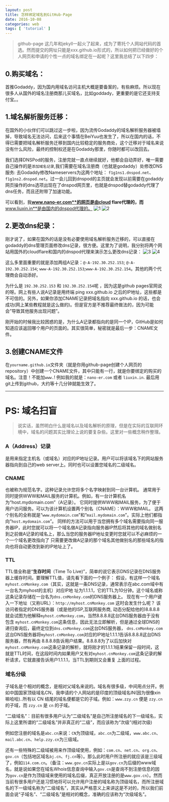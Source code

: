 ```yaml
---
layout: post
title: 怎样绑定域名到GitHub-Page
date: 2016-10-08
categories: web
tags: [ 'tutorial' ]
---
```


>github-page 这几年和jekyll一起火了起来，成为了寄托个人网站代码的首选。然而提交的网址只能是xxx.github.io形式的，所以如何把已经做好的个人网页和申请的个性一点的域名绑定在一起呢？这里我总结了以下四步：

## 0.购买域名：
首推Godaddy，因为国内用域名访问主机大概是要备案的，有些麻烦。所以现在很多人从国外的域名注册商那儿买域名，比如goddady，更重要的是它还支持支付宝。。

## 1.域名解析服务迁移：
在国外的小伙伴们可以跳过这一步啦，因为流传Godaddy的域名解析服务器被墙掉，导致域名无法访问，后来这个事情在BeiYuu也发生了，所以在国内的话，不得已需要把域名解析服务迁移到国内比较稳定的服务商处，这个迁移对于域名来说没有什么风险，最终的控制权还是在Godaddy那里，你随时都可以改回去。

我们选择DNSPod的服务，注册完就一直点继续就好，他都会自动弄好，唯一需要自己操作的是`添加域名记录`,我们需要在域名注册商（也就是godaddy）处修改DNS服务: 去Godaddy修改Nameservers为这两个地址： `f1g1ns1.dnspod.net`、`f1g1ns2.dnspod.net`。过一会儿回到dnspod的主页就会发现以前需要在godaddy网页操作的dns选项出现在了dnspod网页里，也就是dnspod替godaddy代理了dns任务，而且还附带了加速功能。

可以看到，我**www.nano-er.com**的网页是由cloud flare代理的，而**www.liuxin.in**是由国内的dnspod代理的。
![1](http://ww1.sinaimg.cn/mw690/8db2c8cbgw1f8kru50ob9j20i10jejsb.jpg)
![2](http://ww1.sinaimg.cn/mw690/8db2c8cbgw1f8kru6xwuzj20ip0j9q3u.jpg)

## 2.更改dns纪录：
刚才说了，如果在国外的话是没有必要使用域名解析服务迁移的，可以直接在godaddy的dns管理页面修改dns记录，很方便。这里为了说明，我分别将两个网站用国外的cloudflare和国内的dnspod代理来演示怎么更改dns记录：
![3](http://ww1.sinaimg.cn/mw690/8db2c8cbgw1f8krub0xhuj20rf0j7diq.jpg)
![4](http://ww2.sinaimg.cn/mw690/8db2c8cbgw1f8kru8stmwj20mb0e10us.jpg)

这么多里面重要的就是添加两组A记录：`@-A-192.30.252.153`; `@-A-192.30.252.154`; `www-A-192.30.252.153`;`www-A-192.30.252.154`。其他的两个代理商会自动添好。

为什么是 `192.30.252.153` 和 `192.30.252.154`呢 ，因为这是github pages官网说的呀。网上有些人说A记录是用终端 ping xxx.github.io 之后的IP地址，这些都是不可信的。另外，如果你添加CNAME记录把域名指向 xxx.github.io 的话，也会成功(网上某些教程就是这么做的)。但是官方是不推荐最终做法的，因为可能会”导致其他服务出现问题”。

刚开始的时候我比较困惑的是，为什么A记录都指向的是同一个IP，GitHub是如何知道应该返回哪个用户的页面的。其实很简单，秘密就是最后一步：CNAME文件。

## 3.创建CNAME文件
在`yourname.github.io`文件夹（就是你用github-page创建个人网页的repository）中创建一个CNAME文件，其中只能有一行，就是你要绑定的购买的域名。注意！不能加`www.`! 例如我的就是：`nano-er.com` 或者 `liuxin.in`. 最后用git上传到github，大约等十几分钟就能生效了。

---
# PS: 域名扫盲

>说实话，虽然明白什么是域名以及域名解析的原理，但是在实际的互联网环境中，域名的问题其实比理论上说的要复杂些。这里对一些概念稍作整理。

### A（Address）记录

是用来指定主机名（或域名）对应的IP地址记录。用户可以将该域名下的网站服务器指向到自己的web server上。同时也可以设置您域名的二级域名。

### CNAME

也被称为规范名字。这种记录允许您将多个名字映射到同一台计算机。 通常用于同时提供WWW和MAIL服务的计算机。例如，有一台计算机名为“host.mydomain.com”（A记录）。 它同时提供WWW和MAIL服务，为了便于用户访问服务。可以为该计算机设置两个别名（CNAME）：WWW和MAIL。 这两个别名的全称就是“`www.mydomain.com`”和“`mail.mydomain.com`”。实际上他们都指向“`host.mydomain.com`”。 同样的方法可以用于当您拥有多个域名需要指向同一服务器IP，此时您就可以将一个域名做A记录指向服务器IP然后将其他的域名做别名到之前做A记录的域名上，那么当您的服务器IP地址变更时您就可以不必麻烦的一个一个域名更改指向了 只需要更改做A记录的那个域名其他做别名的那些域名的指向也将自动更改到新的IP地址上了。

### TTL

TTL值全称是“**生存时间**（Time To Live)”，简单的说它表示DNS记录在DNS服务器上缓存时间。要理解TTL值，请先看下面的一个例子：
假设，有这样一个域名`myhost.cnMonkey.com`（其实，这就是一条DNS记录，通常表示在abc.com域中有一台名为myhost的主机）对应IP地 址为1.1.1.1，它的TTL为10分钟。这个域名或称这条记录存储在一台名为`dns.cnMonkey.com`的DNS服务器上。
现在有一个用户键入一下地址（又称URL）：`http://myhost.cnMonkey.com` 这时会发生什么呢？
该 访问者指定的DNS服务器（或是他的ISP,互联网服务商, 动态分配给他的)8.8.8.8就会试图为他解释`myhost.cnMonkey.com`，当然8.8.8.8这台DNS服务器由于没有包含 `myhost.cnMonkey.com`这条信息，因此无法立即解析，但是通过全球DNS的递归查询后，最终定位到`dns.cnMonkey.com`这台DNS服务器， `dns.cnMonkey.com`这台DNS服务器将`myhost.cnMonkey.com`对应的IP地址1.1.1.1告诉8.8.8.8这台DNS服务器，然有再由 8.8.8.8告诉用户结果。8.8.8.8为了以后加快对`myhost.cnMonkey.com`这条记录的解析，就将刚才的1.1.1.1结果保留一段时间，这 就是TTL时间，在这段时间内如果用户又有对`myhost.cnMonkey.com`这条记录的解析请求，它就直接告诉用户1.1.1.1，当TTL到期则又会重复 上面的过程。

### 域名分级

子域名是个相对的概念，是相对父域名来说的。域名有很多级，中间用点分开。例如中国国家顶级域名CN，我申请的个人网站的是印度的顶级域名IN(因为很像xin嘛哈哈)..所有以 CN 结尾的域名便都是它的子域。例如：`www.zzy.cn` 便是 `zzy.cn` 的子域，而 `zzy.cn` 是 `cn` 的子域。

“二级域名”：目前有很多用户认为“二级域名”是自己所注册域名的下一级域名，实际上这里所谓的“二级域名”并非真正的“二级”，而应该称为“次级”(相对次级)

例如您注册的域名是`abc.cn`来说：`CN`为顶级域，`abc.cn`为二级域，`www.abc.cn`、`mail.abc.cn`、`help.zzy.cn`为三级域。

还有一些特殊的二级域被用来作顶级域使用，例如：`com.cn`、`net.cn`、`org.cn`、`gov.cn`（包括地区域名`bj.cn`、`fj.cn`等）。那么此时用户所注册的就应该是三级域了，例如`114.com.cn`。（备注：`www.gov.cn`实际上是以`gov.cn`为后缀的www域名，就是说如果您在域名Whois信息查询中输入`gov.cn`是查询不到注册信息的因为`gov.cn`是作为顶级域来使用的域名后缀，真正开放注册的是`www.gov.cn`）。然而当前有很多用户还是习惯地将可以允许用户注册的域名称为顶级域名，而所注册域名的下一级域名称为“二级域名”，其实从严格意义上来讲这是不对的，所以我们前面会说“子域名”、“二级域名”是相对的概念，准确的应该称为“次级域名”。